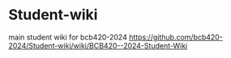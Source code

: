 # Student-wiki
main student wiki for bcb420-2024 https://github.com/bcb420-2024/Student-wiki/wiki/BCB420--2024-Student-Wiki
